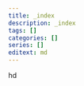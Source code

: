 ```yaml
---
title: _index
description: _index
tags: []
categories: []
series: []
editext: md
---
```

hd
<!--more-->